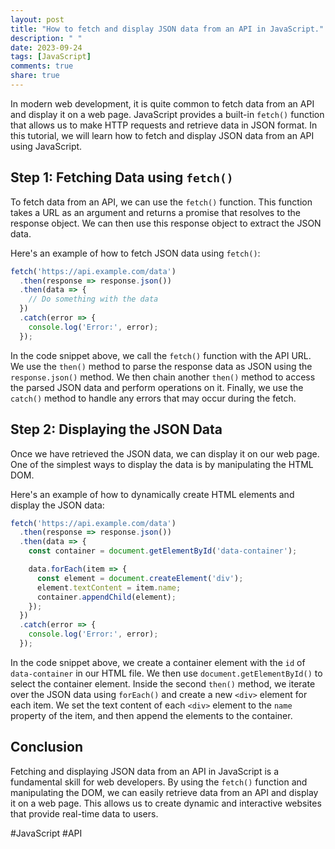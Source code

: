 ```yaml
---
layout: post
title: "How to fetch and display JSON data from an API in JavaScript."
description: " "
date: 2023-09-24
tags: [JavaScript]
comments: true
share: true
---
```


In modern web development, it is quite common to fetch data from an API and display it on a web page. JavaScript provides a built-in `fetch()` function that allows us to make HTTP requests and retrieve data in JSON format. In this tutorial, we will learn how to fetch and display JSON data from an API using JavaScript.

## Step 1: Fetching Data using `fetch()`

To fetch data from an API, we can use the `fetch()` function. This function takes a URL as an argument and returns a promise that resolves to the response object. We can then use this response object to extract the JSON data.

Here's an example of how to fetch JSON data using `fetch()`:

```javascript
fetch('https://api.example.com/data')
  .then(response => response.json())
  .then(data => {
    // Do something with the data
  })
  .catch(error => {
    console.log('Error:', error);
  });
```

In the code snippet above, we call the `fetch()` function with the API URL. We use the `then()` method to parse the response data as JSON using the `response.json()` method. We then chain another `then()` method to access the parsed JSON data and perform operations on it. Finally, we use the `catch()` method to handle any errors that may occur during the fetch.

## Step 2: Displaying the JSON Data

Once we have retrieved the JSON data, we can display it on our web page. One of the simplest ways to display the data is by manipulating the HTML DOM.

Here's an example of how to dynamically create HTML elements and display the JSON data:

```javascript
fetch('https://api.example.com/data')
  .then(response => response.json())
  .then(data => {
    const container = document.getElementById('data-container');

    data.forEach(item => {
      const element = document.createElement('div');
      element.textContent = item.name;
      container.appendChild(element);
    });
  })
  .catch(error => {
    console.log('Error:', error);
  });
```

In the code snippet above, we create a container element with the `id` of `data-container` in our HTML file. We then use `document.getElementById()` to select the container element. Inside the second `then()` method, we iterate over the JSON data using `forEach()` and create a new `<div>` element for each item. We set the text content of each `<div>` element to the `name` property of the item, and then append the elements to the container.

## Conclusion

Fetching and displaying JSON data from an API in JavaScript is a fundamental skill for web developers. By using the `fetch()` function and manipulating the DOM, we can easily retrieve data from an API and display it on a web page. This allows us to create dynamic and interactive websites that provide real-time data to users.

#JavaScript #API
